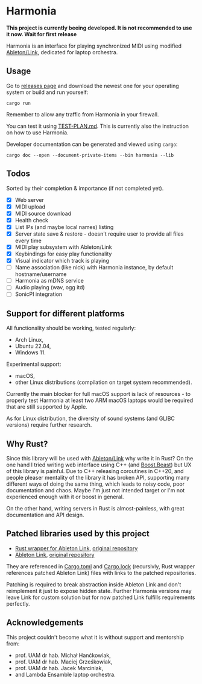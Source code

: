 # Harmonia

__This project is currently beeing developed. It is not recommended to use it now. Wait for first release__

Harmonia is an interface for playing synchronized MIDI using modified [Ableton/Link](https://github.com/Ableton/link), dedicated for laptop orchestra.

## Usage

Go to [releases page](https://github.com/RobertBendun/harmonia/releases) and download the newest one for your operating system or build and run yourself:

```console
cargo run
```

Remember to allow any traffic from Harmonia in your firewall.

You can test it using [TEST-PLAN.md](./TEST-PLAN.md).
This is currently also the instruction on how to use Harmonia.

Developer documentation can be generated and viewed using `cargo`:

```console
cargo doc --open --document-private-items --bin harmonia --lib
```

## Todos

Sorted by their completion & importance (if not completed yet).

- [x] Web server
- [x] MIDI upload
- [x] MIDI source download
- [x] Health check
- [x] List IPs (and maybe local names) listing
- [x] Server state save & restore - doesn't require user to provide all files every time
- [x] MIDI play subsystem with Ableton/Link
- [x] Keybindings for easy play functionality
- [x] Visual indicator which track is playing
- [ ] Name association (like nick) with Harmonia instance, by default hostname/username
- [ ] Harmonia as mDNS service
- [ ] Audio playing (wav, ogg itd)
- [ ] SonicPI integration

## Support for different platforms

All functionality should be working, tested regularly:

* Arch Linux,
* Ubuntu 22.04,
* Windows 11.

Experimental support:

* macOS,
* other Linux distributions (compilation on target system recommended).

Currently the main blocker for full macOS support is lack of resources - to properly test Harmonia at least two ARM macOS laptops would be required that are still supported by Apple.

As for Linux distribution, the diversity of sound systems (and GLIBC versions) require further research.

## Why Rust?

Since this library will be used with [Ableton/Link](https://github.com/Ableton/link) why write it in Rust?
On the one hand I tried writing web interface using C++ (and [Boost.Beast](https://github.com/boostorg/beast)) but UX of this library is painful.
Due to C++ releasing coroutines in C++20, and people pleaser mentality of the library it has broken API, supporting many different ways
of doing the same thing, which leads to noisy code, poor documentation and chaos.
Maybe I'm just not intended target or I'm not experienced enough with it or boost in general.

On the other hand, writing servers in Rust is almost-painless, with great documentation and API design.

## Patched libraries used by this project

- [Rust wrapper for Ableton Link](https://github.com/RobertBendun/rusty_link), [original repository](https://github.com/anzbert/rusty_link)
- [Ableton Link](https://github.com/RobertBendun/link), [original repository](https://github.com/Ableton/link)

They are referenced in [Cargo.toml](Cargo.toml) and [Cargo.lock](Cargo.lock) (recursivly, Rust wrapper references patched Ableton Link) files with links to the patched repositories.

Patching is required to break abstraction inside Ableton Link and don't reimplement it just to expose hidden state.
Further Harmonia versions may leave Link for custom solution but for now patched Link fulfills requirements perfectly.

## Acknowledgements

This project couldn't become what it is without support and mentorship from:

- prof. UAM dr hab. Michał Hanćkowiak,
- prof. UAM dr hab. Maciej Grześkowiak,
- prof. UAM dr hab. Jacek Marciniak,
- and Lambda Ensamble laptop orchestra.

